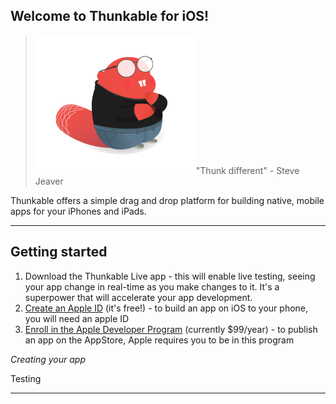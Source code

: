 ## Welcome to Thunkable for iOS!

> ![](/assets/stevejeaver.png)"Thunk different" - Steve Jeaver

Thunkable offers a simple drag and drop platform for building native, mobile apps for your iPhones and iPads.

---

## Getting started

1. Download the Thunkable Live app - this will enable live testing, seeing your app change in real-time as you make changes to it.  It's a superpower that will accelerate your app development.
2. [Create an Apple ID](https://appleid.apple.com/account#!&page=create) \(it's free!\) - to build an app on iOS to your phone, you will need an apple ID
3. [Enroll in the Apple Developer Program](https://developer.apple.com/programs/) \(currently $99/year\) - to publish an app on the AppStore, Apple requires you to be in this program

_Creating your app_



Testing 



---



